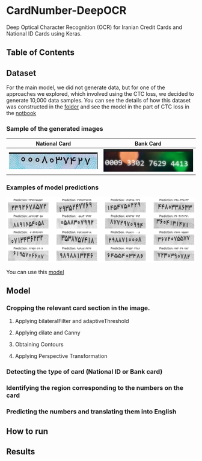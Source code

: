 # CardNumber-DeepOCR

Deep Optical Character Recognition (OCR) for Iranian Credit Cards and National ID Cards using Keras.

## Table of Contents


## Dataset
For the main model, we did not generate data, but for one of the approaches we explored, which involved using the CTC loss, we decided to generate 10,000 data samples.
You can see the details of how this dataset was constructed in the [folder](CreateDataset) and see the model in the part of CTC loss in the [notbook](Final_Solution/CV_Project2_OCR.ipynb)

### Sample of the generated images

|National Card|Bank Card|
|-------------|---------|
|![national card](Assets/national%20card_generate.jpg)|![bank card](Assets/bankcard_generate.jpg)|

### Examples of model predictions

![Prediction](Assets/Example_CTCloss_Prediction.png)

You can use this [model](Model_Save/nationalcardocr.h5)

## Model
### Cropping the relevant card section in the image.

1. Applying bilateralFilter and adaptiveThreshold

<!-- ![bilateralFilter and adaptiveThreshold](Assets/bilateralFilter%20and%20adaptiveThreshold.jpg) -->

2. Applying dilate and Canny

<!-- ![dilate and Canny](Assets/dilate%20and%20Canny.jpg) -->

3. Obtaining Contours

<!-- ![Contours](Assets/Contours.jpg) -->

4. Applying Perspective Transformation

<!-- ![Transformation](Assets/Transformation.jpg) -->

### Detecting the type of card (National ID or Bank card)

### Identifying the region corresponding to the numbers on the card

### Predicting the numbers and translating them into English


## How to run

## Results



